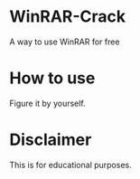 # WinRAR-Crack

A way to use WinRAR for free

# How to use

Figure it by yourself.

# Disclaimer

This is for educational purposes.
